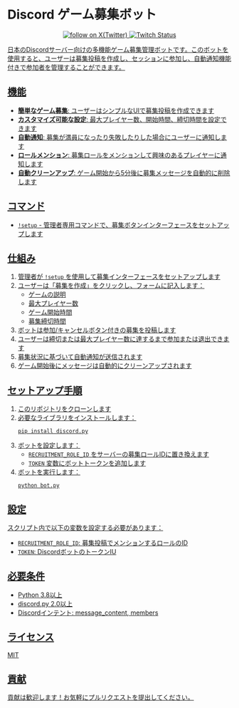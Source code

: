 # Discord ゲーム募集ボット

<p align="center">
    <a href="https://x.com/intent/follow?screen_name=nau_neko" target="_blank">
        <img src="https://img.shields.io/twitter/follow/nau_neko?logo=X&color=%20%23f5f5f5" alt="follow on X(Twitter)">
    </a>
    <a href="https://www.twitch.tv/nau_neko">
       <img alt="Twitch Status" src="https://img.shields.io/twitch/status/nau_neko">
</p>

日本のDiscordサーバー向けの多機能ゲーム募集管理ボットです。このボットを使用すると、ユーザーは募集投稿を作成し、セッションに参加し、自動通知機能付きで参加者を管理することができます。



## 機能

- **簡単なゲーム募集**: ユーザーはシンプルなUIで募集投稿を作成できます
- **カスタマイズ可能な設定**: 最大プレイヤー数、開始時間、締切時間を設定できます
- **自動通知**: 募集が満員になったり失敗したりした場合にユーザーに通知します
- **ロールメンション**: 募集ロールをメンションして興味のあるプレイヤーに通知します
- **自動クリーンアップ**: ゲーム開始から5分後に募集メッセージを自動的に削除します

## コマンド

- `!setup` - 管理者専用コマンドで、募集ボタンインターフェースをセットアップします

## 仕組み

1. 管理者が `!setup` を使用して募集インターフェースをセットアップします
2. ユーザーは「募集を作成」をクリックし、フォームに記入します：
   - ゲームの説明
   - 最大プレイヤー数
   - ゲーム開始時間
   - 募集締切時間
3. ボットは参加/キャンセルボタン付きの募集を投稿します
4. ユーザーは締切または最大プレイヤー数に達するまで参加または退出できます
5. 募集状況に基づいて自動通知が送信されます
6. ゲーム開始後にメッセージは自動的にクリーンアップされます

## セットアップ手順

1. このリポジトリをクローンします
2. 必要なライブラリをインストールします：
   ```
   pip install discord.py
   ```
3. ボットを設定します：
   - `RECRUITMENT_ROLE_ID` をサーバーの募集ロールIDに置き換えます
   - `TOKEN` 変数にボットトークンを追加します
4. ボットを実行します：
   ```
   python bot.py
   ```

## 設定

スクリプト内で以下の変数を設定する必要があります：

- `RECRUITMENT_ROLE_ID`: 募集投稿でメンションするロールのID
- `TOKEN`: DiscordボットのトークンIU

## 必要条件

- Python 3.8以上
- discord.py 2.0以上
- Discordインテント: message_content, members

## ライセンス

MIT

## 貢献

貢献は歓迎します！お気軽にプルリクエストを提出してください。
